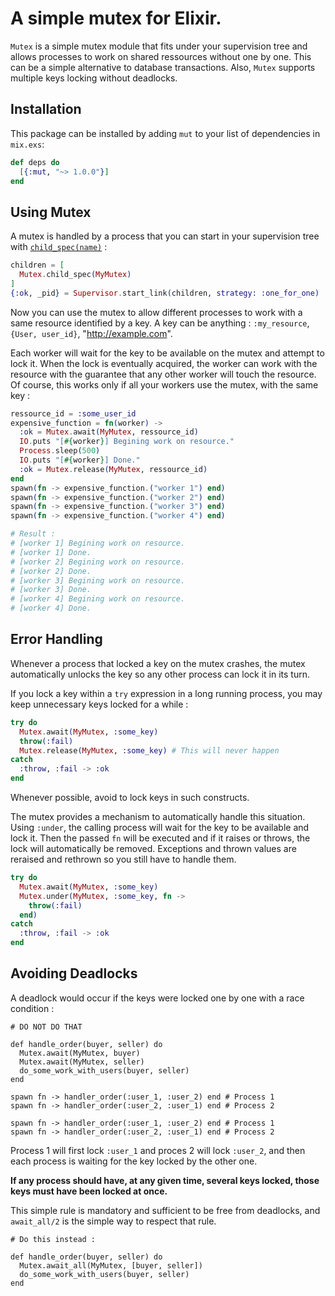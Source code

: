 # A simple mutex for Elixir.

`Mutex` is a simple mutex module that fits under your supervision tree and allows processes to work on shared ressources without one by one. This can be a simple alternative to database transactions. Also, `Mutex` supports multiple keys locking without deadlocks.

## Installation

This package can be installed by adding `mut` to your list of dependencies in `mix.exs`:

```elixir
def deps do
  [{:mut, "~> 1.0.0"}]
end
```

## Using Mutex

A mutex is handled by a process that you can start in your supervision tree with [`child_spec(name)`](https://hexdocs.pm/mutex/Mutex.html#child_spec/1) :

```elixir
children = [
  Mutex.child_spec(MyMutex)
]
{:ok, _pid} = Supervisor.start_link(children, strategy: :one_for_one)
```

Now you can use the mutex to allow different processes to work with a same resource identified by a key. A key can be anything : `:my_resource`, `{User, user_id}`, "http://example.com".

Each worker will wait for the key to be available on the mutex and attempt to lock it. When the lock is eventually acquired, the worker can work with the resource with the guarantee that any other worker will touch the resource. Of course, this works only if all your workers use the mutex, with the same key :

```elixir
ressource_id = :some_user_id
expensive_function = fn(worker) ->
  :ok = Mutex.await(MyMutex, ressource_id)
  IO.puts "[#{worker}] Begining work on resource."
  Process.sleep(500)
  IO.puts "[#{worker}] Done."
  :ok = Mutex.release(MyMutex, ressource_id)
end
spawn(fn -> expensive_function.("worker 1") end)
spawn(fn -> expensive_function.("worker 2") end)
spawn(fn -> expensive_function.("worker 3") end)
spawn(fn -> expensive_function.("worker 4") end)

# Result :
# [worker 1] Begining work on resource.
# [worker 1] Done.
# [worker 2] Begining work on resource.
# [worker 2] Done.
# [worker 3] Begining work on resource.
# [worker 3] Done.
# [worker 4] Begining work on resource.
# [worker 4] Done.
```

## Error Handling

Whenever a process that locked a key on the mutex crashes, the mutex
automatically unlocks the key so any other process can lock it in its turn.

If you lock a key within a `try` expression in a long running process, you may
keep unnecessary keys locked for a while :

```elixir
try do
  Mutex.await(MyMutex, :some_key)
  throw(:fail)
  Mutex.release(MyMutex, :some_key) # This will never happen
catch
  :throw, :fail -> :ok
end
```

Whenever possible, avoid to lock keys in such constructs.

The mutex provides a mechanism to automatically handle this situation. Using `:under`, the calling process will wait for the key to be available and lock it. Then the passed `fn` will be executed and if it raises or throws, the lock will automatically be removed. Exceptions and thrown values are reraised and rethrown so you still have to handle them.

```elixir
try do
  Mutex.await(MyMutex, :some_key)
  Mutex.under(MyMutex, :some_key, fn ->
    throw(:fail)
  end)
catch
  :throw, :fail -> :ok
end
```

## Avoiding Deadlocks

A deadlock would occur if the keys were locked one by one with a race condition :

    # DO NOT DO THAT

    def handle_order(buyer, seller) do
      Mutex.await(MyMutex, buyer)
      Mutex.await(MyMutex, seller)
      do_some_work_with_users(buyer, seller)
    end

    spawn fn -> handler_order(:user_1, :user_2) end # Process 1
    spawn fn -> handler_order(:user_2, :user_1) end # Process 2

    spawn fn -> handler_order(:user_1, :user_2) end # Process 1
    spawn fn -> handler_order(:user_2, :user_1) end # Process 2

Process 1 will first lock `:user_1` and proces 2 will lock `:user_2`, and then each process is waiting for the key locked by the other one.

**If any process should have, at any given time, several keys locked, those keys must have been locked at once.**

This simple rule is mandatory and sufficient to be free from deadlocks, and `await_all/2` is the simple way to respect that rule.

    # Do this instead :

    def handle_order(buyer, seller) do
      Mutex.await_all(MyMutex, [buyer, seller])
      do_some_work_with_users(buyer, seller)
    end
